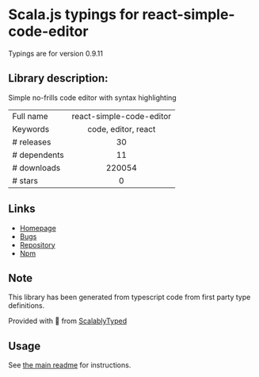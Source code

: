 
# Scala.js typings for react-simple-code-editor

Typings are for version 0.9.11

## Library description:
Simple no-frills code editor with syntax highlighting

|                    |                 |
| ------------------ | :-------------: |
| Full name          | react-simple-code-editor |
| Keywords           | code, editor, react |
| # releases         | 30 |
| # dependents       | 11 |
| # downloads        | 220054 |
| # stars            | 0 |

## Links
- [Homepage](https://github.com/satya164/react-simple-code-editor#readme)
- [Bugs](https://github.com/satya164/react-simple-code-editor/issues)
- [Repository](https://github.com/satya164/react-simple-code-editor)
- [Npm](https://www.npmjs.com/package/react-simple-code-editor)
    


## Note
This library has been generated from typescript code from first party type definitions.

Provided with :purple_heart: from [ScalablyTyped](https://github.com/oyvindberg/ScalablyTyped)

## Usage
See [the main readme](../../readme.md) for instructions.


